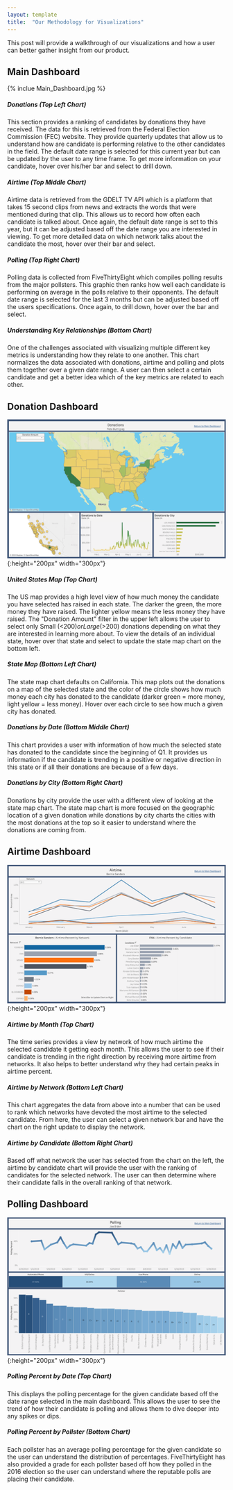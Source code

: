 ```yaml
---
layout: template
title:  "Our Methodology for Visualizations"
---
```


This post will provide a walkthrough of our visualizations and how a user can better gather insight from our product.

## Main Dashboard
{% inclue Main_Dashboard.jpg %} <br/>

##### Donations (Top Left Chart)
This section provides a ranking of candidates by donations they have received. The data for this is retrieved from the Federal Election Commission (FEC) website. They provide quarterly updates that allow us to understand how are candidate is performing relative to the other candidates in the field. The default date range is selected for this current year but can be updated by the user to any time frame. To get more information on your candidate, hover over his/her bar and select to drill down.

##### Airtime (Top Middle Chart)
Airtime data is retrieved from the GDELT TV API which is a platform that takes 15 second clips from news and extracts the words that were mentioned during that clip. This allows us to record how often each candidate is talked about. Once again, the default date range is set to this year, but it can be adjusted based off the date range you are interested in viewing. To get more detailed data on which network talks about the candidate the most, hover over their bar and select.

##### Polling (Top Right Chart) 
Polling data is collected from FiveThirtyEight which compiles polling results from the major pollsters. This graphic then ranks how well each candidate is performing on average in the polls relative to their opponents. The default date range is selected for the last 3 months but can be adjusted based off the users specifications. Once again, to drill down, hover over the bar and select.

##### Understanding Key Relationships (Bottom Chart)
One of the challenges associated with visualizing multiple different key metrics is understanding how they relate to one another. This chart normalizes the data associated with donations, airtime and polling and plots them together over a given date range. A user can then select a certain candidate and get a better idea which of the key metrics are related to each other.

## Donation Dashboard
![Donation_Dashboard](Donation_Dashboard.jpg){:height="200px" width="300px"} <br/>

##### United States Map (Top Chart)
The US map provides a high level view of how much money the candidate you have selected has raised in each state. The darker the green, the more money they have raised. The lighter yellow means the less money they have raised. The "Donation Amount" filter in the upper left allows the user to select only Small (<$200) or Large (>$200) donations depending on what they are interested in learning more about. To view the details of an individual state, hover over that state and select to update the state map chart on the bottom left.

##### State Map (Bottom Left Chart)
The state map chart defaults on California. This map plots out the donations on a map of the selected state and the color of the circle shows how much money each city has donated to the candidate (darker green = more money, light yellow = less money). Hover over each circle to see how much a given city has donated.

##### Donations by Date (Bottom Middle Chart)
This chart provides a user with information of how much the selected state has donated to the candidate since the beginning of Q1. It provides us information if the candidate is trending in a positive or negative direction in this state or if all their donations are because of a few days.

##### Donations by City (Bottom Right Chart)
Donations by city provide the user with a different view of looking at the state map chart. The state map chart is more focused on the geographic location of a given donation while donations by city charts the cities with the most donations at the top so it easier to understand where the donations are coming from.


## Airtime Dashboard
![Airtime_Dashboard](Airtime_Dashboard.jpg){:height="200px" width="300px"} <br/>

##### Airtime by Month (Top Chart)
The time series provides a view by network of how much airtime the selected candidate it getting each month. This allows the user to see if their candidate is trending in the right direction by receiving more airtime from networks. It also helps to better understand why they had certain peaks in airtime percent.

##### Airtime by Network (Bottom Left Chart)
This chart aggregates the data from above into a number that can be used to rank which networks have devoted the most airtime to the selected candidate. From here, the user can select a given network bar and have the chart on the right update to display the network.

##### Airtime by Candidate (Bottom Right Chart)
Based off what network the user has selected from the chart on the left, the airtime by candidate chart will provide the user with the ranking of candidates for the selected network. The user can then determine where their candidate falls in the overall ranking of that network.


## Polling Dashboard
![Polling_Dashboard](Polling_Dashboard.jpg){:height="200px" width="300px"} <br/>

##### Polling Percent by Date (Top Chart)
This displays the polling percentage for the given candidate based off the date range selected in the main dashboard. This allows the user to see the trend of how their candidate is polling and allows them to dive deeper into any spikes or dips.

##### Polling Percent by Pollster (Bottom Chart)
Each pollster has an average polling percentage for the given candidate so the user can understand the distribution of percentages. FiveThirtyEight has also provided a grade for each pollster based off how they polled in the 2016 election so the user can understand where the reputable polls are placing their candidate.
